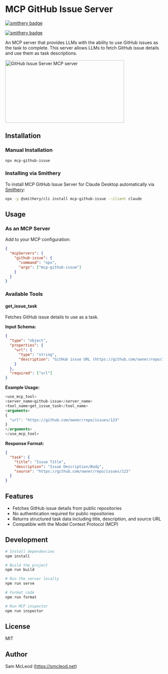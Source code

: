 # MCP GitHub Issue Server
[![smithery badge](https://smithery.ai/badge/mcp-github-issue)](https://smithery.ai/protocol/mcp-github-issue)

[![smithery badge](https://smithery.ai/badge/mcp-github-issue)](https://smithery.ai/server/mcp-github-issue)

An MCP server that provides LLMs with the ability to use GitHub issues as the task to complete. This server allows LLMs to fetch GitHub issue details and use them as task descriptions.

<a href="https://glama.ai/mcp/servers/enk3b2bcjr"><img width="380" height="200" src="https://glama.ai/mcp/servers/enk3b2bcjr/badge" alt="GitHub Issue Server MCP server" /></a>

## Installation

### Manual Installation
```bash
npx mcp-github-issue
```

### Installing via Smithery

To install MCP GitHub Issue Server for Claude Desktop automatically via [Smithery](https://smithery.ai/server/mcp-github-issue):

```bash
npx -y @smithery/cli install mcp-github-issue --client claude
```

## Usage

### As an MCP Server

Add to your MCP configuration:

```json
{
  "mcpServers": {
    "github-issue": {
      "command": "npx",
      "args": ["mcp-github-issue"]
    }
  }
}
```

### Available Tools

#### get_issue_task

Fetches GitHub issue details to use as a task.

**Input Schema:**
```json
{
  "type": "object",
  "properties": {
    "url": {
      "type": "string",
      "description": "GitHub issue URL (https://github.com/owner/repo/issues/number)"
    }
  },
  "required": ["url"]
}
```

**Example Usage:**
```typescript
<use_mcp_tool>
<server_name>github-issue</server_name>
<tool_name>get_issue_task</tool_name>
<arguments>
{
  "url": "https://github.com/owner/repo/issues/123"
}
</arguments>
</use_mcp_tool>
```

**Response Format:**
```json
{
  "task": {
    "title": "Issue Title",
    "description": "Issue Description/Body",
    "source": "https://github.com/owner/repo/issues/123"
  }
}
```

## Features

- Fetches GitHub issue details from public repositories
- No authentication required for public repositories
- Returns structured task data including title, description, and source URL
- Compatible with the Model Context Protocol (MCP)

## Development

```bash
# Install dependencies
npm install

# Build the project
npm run build

# Run the server locally
npm run serve

# Format code
npm run format

# Run MCP inspector
npm run inspector
```

## License

MIT

## Author

Sam McLeod (https://smcleod.net)
